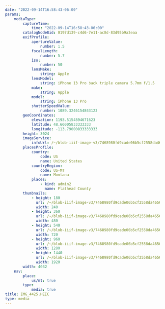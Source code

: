 ```yaml
---
date: "2022-09-14T16:58:43-06:00"
params:
    mediaType:
        captureTime:
            time: "2022-09-14T16:58:43-06:00"
        catalogNodeUid: 0197d139-c4d6-7e11-ac8d-83d95b9a3eaa
        exifProfile:
            apertureValue:
                number: 1.5
            focalLength:
                number: 5.7
            iso:
                number: 50
            lensMake:
                string: Apple
            lensModel:
                string: iPhone 13 Pro back triple camera 5.7mm f/1.5
            make:
                string: Apple
            model:
                string: iPhone 13 Pro
            shutterSpeedValue:
                number: 1089.3246154843123
        geoCoordinates:
            elevation: 1193.5154894671623
            latitude: 48.66005833333333
            longitude: -113.79000833333333
        height: 3024
        imageService:
            infoUrl: /~/blob-iiif-image-v3/7468980fd9cade06b5cf2558da46501ff3590b1953145de853f53deefb4608ae/info.json
        placesProfile:
            country:
                code: US
                name: United States
            countryRegion:
                code: US-MT
                name: Montana
            places:
                - kind: admin2
                  name: Flathead County
        thumbnails:
            - height: 180
              url: /~/blob-iiif-image-v3/7468980fd9cade06b5cf2558da46501ff3590b1953145de853f53deefb4608ae/full/240%2C180/0/default.jpg
              width: 240
            - height: 360
              url: /~/blob-iiif-image-v3/7468980fd9cade06b5cf2558da46501ff3590b1953145de853f53deefb4608ae/full/480%2C360/0/default.jpg
              width: 480
            - height: 540
              url: /~/blob-iiif-image-v3/7468980fd9cade06b5cf2558da46501ff3590b1953145de853f53deefb4608ae/full/720%2C540/0/default.jpg
              width: 720
            - height: 960
              url: /~/blob-iiif-image-v3/7468980fd9cade06b5cf2558da46501ff3590b1953145de853f53deefb4608ae/full/1280%2C960/0/default.jpg
              width: 1280
            - height: 1440
              url: /~/blob-iiif-image-v3/7468980fd9cade06b5cf2558da46501ff3590b1953145de853f53deefb4608ae/full/1920%2C1440/0/default.jpg
              width: 1920
        width: 4032
    nav:
        place:
            us/mt: true
        type:
            media: true
title: IMG_4425.HEIC
type: media
---
```

